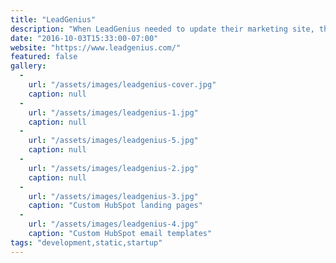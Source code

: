 ```yaml
---
title: "LeadGenius"
description: "When LeadGenius needed to update their marketing site, they turned to me to create a static website, landing pages and email templates. This is a static website that uses an API for dynamic job postings. The website was designed by LeadGenius's in-house design team."
date: "2016-10-03T15:33:00-07:00"
website: "https://www.leadgenius.com/"
featured: false
gallery:
  -
    url: "/assets/images/leadgenius-cover.jpg"
    caption: null
  -
    url: "/assets/images/leadgenius-1.jpg"
    caption: null
  -
    url: "/assets/images/leadgenius-5.jpg"
    caption: null
  -
    url: "/assets/images/leadgenius-2.jpg"
    caption: null
  -
    url: "/assets/images/leadgenius-3.jpg"
    caption: "Custom HubSpot landing pages"
  -
    url: "/assets/images/leadgenius-4.jpg"
    caption: "Custom HubSpot email templates"
tags: "development,static,startup"
---
```

